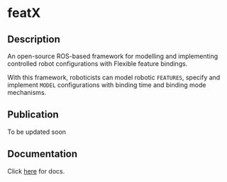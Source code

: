 # featX

## Description

An open-source ROS-based framework for modelling and implementing controlled robot configurations with Flexible feature bindings.

With this framework, roboticists can model robotic `FEATURES`, specify and implement `MODEL` configurations with binding time and binding mode mechanisms.

## Publication
To be updated soon

## Documentation
Click [here](https://sites.google.com/view/sled-dsl/documentation) for docs.

